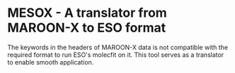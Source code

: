 # MESOX - A translator from MAROON-X to ESO format

The keywords in the headers of MAROON-X data is not compatible with the required format to run ESO's molecfit on it. This tool serves as a translator to enable smooth application. 

 
